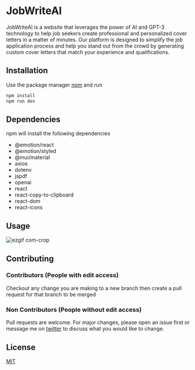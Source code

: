 # JobWriteAI

JobWriteAI is a website that leverages the power of AI and GPT-3 technology to help job seekers create professional and personalized cover letters in a matter of minutes. Our platform is designed to simplify the job application process and help you stand out from the crowd by generating custom cover letters that match your experience and qualifications.

## Installation

Use the package manager [npm](https://www.npmjs.com/) and run

```bash
npm install
npm run dev
```

## Dependencies
npm will install the following dependencies

- @emotion/react
- @emotion/styled
- @mui/material
- axios
- dotenv
- jspdf
- openai
- react
- react-copy-to-clipboard
- react-dom
- react-icons

## Usage
![ezgif com-crop](https://user-images.githubusercontent.com/110723341/218100683-7e0c7666-cdf2-4852-81a4-bc50af7b44ba.gif)

## Contributing
### Contributors (People with edit access)
Checkout any change you are making to a new branch then create a pull request for that branch to be merged

### Non Contributors (People without edit access)
Pull requests are welcome. For major changes, please open an issue first or message me on [twitter](https://twitter.com/paulogebe) to discuss what you would like to change.

## License

[MIT](https://choosealicense.com/licenses/mit/)
